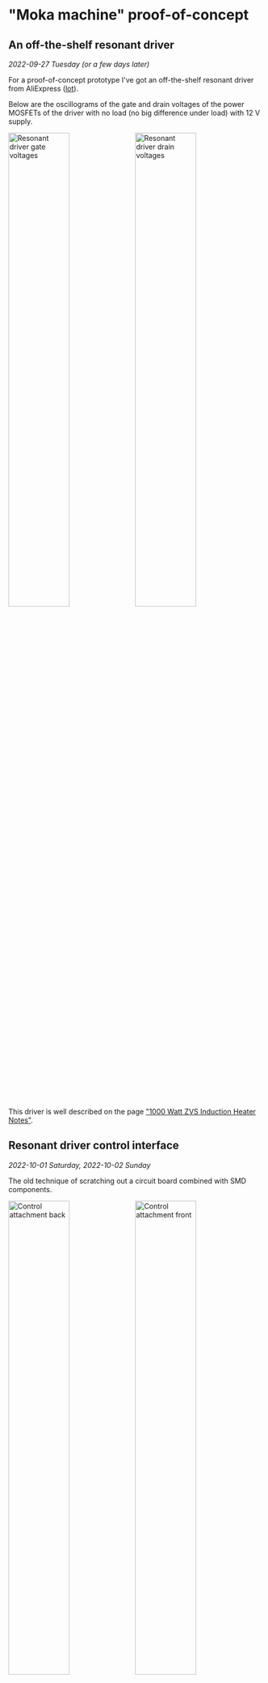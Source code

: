 # "Moka machine" proof-of-concept

## An off-the-shelf resonant driver

_2022-09-27 Tuesday (or a few days later)_

For a proof-of-concept prototype I've got an off-the-shelf resonant driver from AliExpress ([lot](https://www.aliexpress.com/item/33010919113.html)).

Below are the oscillograms of the gate and drain voltages of the power MOSFETs of the driver with no load (no big difference under load) with 12 V supply.

<p width="100%">
<img width="49%" alt="Resonant driver gate voltages" src="images/001%20Resonant driver%20gate%20voltage.png">
<img width="49%" alt="Resonant driver drain voltages" src="images/002%20Resonant driver%20drain%20voltage.png">
</p>

This driver is well described on the page ["1000 Watt ZVS Induction Heater Notes"](https://spaco.org/Blacksmithing/ZVSInductionHeater/1000WattZVSInductionHeaterNotes.htm).

## Resonant driver control interface

_2022-10-01 Saturday, 2022-10-02 Sunday_

The old technique of scratching out a circuit board combined with SMD components.

<p width="100%">
<img width="49%" alt="Control attachment back" src="images/003%20IMG_4103.jpeg">
<img width="49%" alt="Control attachment front" src="images/004%20IMG_4104.jpeg">
</p>

<p width="100%">
<img width="49%" alt="Control attachment installed" src="images/005%20IMG_4105.jpeg">
<img width="49%" alt="Control attachment connector" src="images/006%20IMG_4106.jpeg">
</p>

And the new coil made of 4x1 mm² "audio" cable, unfinished. The cross-section of the pipe of the original coil is around 10 mm².

![The new coil, unfinished](images/007%20IMG_4107.jpeg)

## The new coil

_2022-10-03 Monday_

An attempt to boil a tiny amount of water with the coil. With the supply voltage of 15 V the current consumption is 4.47 A, about 67 W. The water heated up to 50℃.

![The new coil test](images/008%20IMG_4108.jpeg)

During the test I've realized that the coil wire near the mounting points is too loose and may create an undesired loop with extra inductance. Before closing the lab for the night, I had mounted the coil in a better way.

![A better way to mount the coil](images/009%20IMG_4109.jpeg)

## A super rough estimation of power at higher supply voltages

_2022-10-04 Tuesday_

<details>
<summary>
Shouldn't have even attempted it
</summary>

![A super rough estimation of power at higher supply voltages](images/010%20IMG_4112.jpeg)

</details>

Difficult to make a prediction, but my slightly educated guess is that at 24 V a 400 W power supply should be sufficient for this contraption.

## Ways to achieve higher power

_2022-10-05 Wednesday_

Those 67 W with 15 V x 4.47 A input is close to the current limit of my lab PSU, so I wouldn't be able to just raise the voltage to achieve (much) higher output power. I have two of PSUs, though. With some further modification of the driver circuit, a split PSU may be used to power it, thus doubling the output power.

![Resonant driver Split PSU](images/011%20Resonant%20driver%20split%20PSU.png)

Or I could use some balancing resistors and just connect the two PSUs in parallel.

## Closed loop control

_2022-10-08 Saturday_

I implemented some basic (bang-bang with a deadband ±0.2℃ as per the NCIR thermometer) closed loop control logic in the firmware and ran a test.

At first, it looked like the program was stopping when the resonant converter was turning on or off. Trying to fight this I put ferrite rings on the longest wires coming to the NCIR thermometer and the resonant converter.

![Pico attached to the NCIR thermometer and the resonant converter](images/012%20IMG_4119.jpeg)

That didn't have sufficient effect, so I had to use stronger countermeasures...

![A test set-up with closed loop control](images/013%20IMG_4117.jpeg)

After which some stability was achieved and I could keep the target (a steel steaming pitcher) at a set temperature.

Maybe not very spectacular, but here is [a short video](https://odysee.com/@werediver:d/moka-machine-01:7?r=EgVnnPDpYAySnwJ9STYyvCuVqFXdCxUz).

Notice that I'm using the oscilloscope ground lead as a makeshift EMI probe. Learned the trick in [this video](https://youtu.be/WytDROmjWKQ?t=129).

## It was ~~DNS~~ the debug probe

_2022-10-09 Sunday_

After some more experimentation and debugging I made two conclusions:

- the issues on the heater start/stop were not with the controller, but rather with the debug probe: even though RTT debug output was stopping, the controller was still running (confirmed with oscilloscope-assisted debugging)
- the NCIR thermometer really likes black and/or high IR emissivity objects or it gives underestimated (possibly, influenced by the reflected surroundings) readings and setting a lower object emissivity parameter seems to give somewhat unstable results (quite sensitive to the sensor position)

Under that particular load and power supply parameters (~13.8 V x 5 A) the resonant converter starts oscillating 1.6 ms after activation and reaches full amplitude in about 30 ms.

## Display

_2022-10-16 Sunday_

I received some monochrome 1.3" 128x64 SH1106 displays with I²C (400 kHz) interface and added one to the moka machine prototype. It may turn out a tad handier to see the temperature readings on a display rather than in the RTT log.

I also received a 24 V 400 W lighting PSU, but am yet to test it with the induction heater.

![Pico and an SH1106 display on a breadboard](images/014%20IMG_4139.jpeg)

